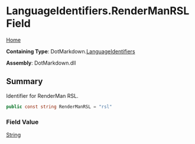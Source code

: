 # LanguageIdentifiers\.RenderManRSL Field

[Home](../../../README.md)

**Containing Type**: DotMarkdown\.[LanguageIdentifiers](../README.md)

**Assembly**: DotMarkdown\.dll

## Summary

Identifier for RenderMan RSL\.

```csharp
public const string RenderManRSL = "rsl"
```

### Field Value

[String](https://docs.microsoft.com/en-us/dotnet/api/system.string)

